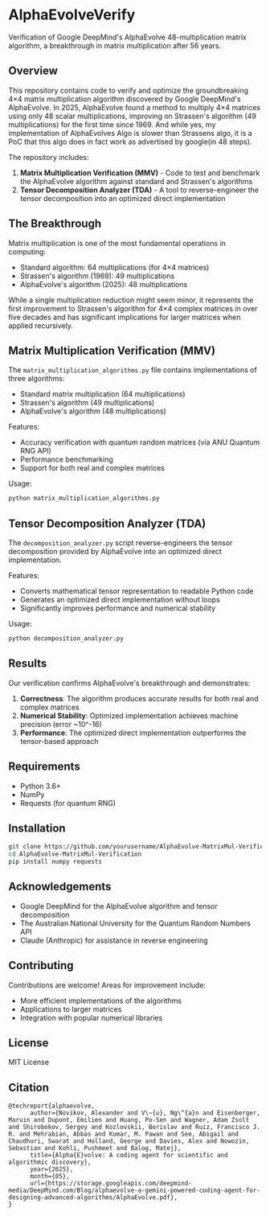 # AlphaEvolveVerify

Verification of Google DeepMind's AlphaEvolve 48-multiplication matrix algorithm, a breakthrough in matrix multiplication after 56 years.

## Overview

This repository contains code to verify and optimize the groundbreaking 4×4 matrix multiplication algorithm discovered by Google DeepMind's AlphaEvolve. In 2025, AlphaEvolve found a method to multiply 4×4 matrices using only 48 scalar multiplications, improving on Strassen's algorithm (49 multiplications) for the first time since 1969. And while yes, my implementation of AlphaEvolves Algo is slower than Strassens algo, it is a PoC that this algo does in fact work as advertised by google(in 48 steps).

The repository includes:

1. **Matrix Multiplication Verification (MMV)** - Code to test and benchmark the AlphaEvolve algorithm against standard and Strassen's algorithms
2. **Tensor Decomposition Analyzer (TDA)** - A tool to reverse-engineer the tensor decomposition into an optimized direct implementation

## The Breakthrough

Matrix multiplication is one of the most fundamental operations in computing:
- Standard algorithm: 64 multiplications (for 4×4 matrices)
- Strassen's algorithm (1969): 49 multiplications
- AlphaEvolve's algorithm (2025): 48 multiplications

While a single multiplication reduction might seem minor, it represents the first improvement to Strassen's algorithm for 4×4 complex matrices in over five decades and has significant implications for larger matrices when applied recursively.

## Matrix Multiplication Verification (MMV)

The `matrix_multiplication_algorithms.py` file contains implementations of three algorithms:
- Standard matrix multiplication (64 multiplications)
- Strassen's algorithm (49 multiplications)
- AlphaEvolve's algorithm (48 multiplications)

Features:
- Accuracy verification with quantum random matrices (via ANU Quantum RNG API)
- Performance benchmarking
- Support for both real and complex matrices

Usage:
```bash
python matrix_multiplication_algorithms.py
```

## Tensor Decomposition Analyzer (TDA)

The `decomposition_analyzer.py` script reverse-engineers the tensor decomposition provided by AlphaEvolve into an optimized direct implementation.

Features:
- Converts mathematical tensor representation to readable Python code
- Generates an optimized direct implementation without loops
- Significantly improves performance and numerical stability

Usage:
```bash
python decomposition_analyzer.py
```

## Results

Our verification confirms AlphaEvolve's breakthrough and demonstrates:

1. **Correctness**: The algorithm produces accurate results for both real and complex matrices
2. **Numerical Stability**: Optimized implementation achieves machine precision (error ~10^-16)
3. **Performance**: The optimized direct implementation outperforms the tensor-based approach

## Requirements

- Python 3.6+
- NumPy
- Requests (for quantum RNG)

## Installation

```bash
git clone https://github.com/yourusername/AlphaEvolve-MatrixMul-Verification.git
cd AlphaEvolve-MatrixMul-Verification
pip install numpy requests
```

## Acknowledgements

- Google DeepMind for the AlphaEvolve algorithm and tensor decomposition
- The Australian National University for the Quantum Random Numbers API
- Claude (Anthropic) for assistance in reverse engineering

## Contributing

Contributions are welcome! Areas for improvement include:
- More efficient implementations of the algorithms
- Applications to larger matrices
- Integration with popular numerical libraries

## License

MIT License

## Citation
```
@techreport{alphaevolve,
      author={Novikov, Alexander and V\~{u}, Ng\^{a}n and Eisenberger, Marvin and Dupont, Emilien and Huang, Po-Sen and Wagner, Adam Zsolt and Shirobokov, Sergey and Kozlovskii, Borislav and Ruiz, Francisco J. R. and Mehrabian, Abbas and Kumar, M. Pawan and See, Abigail and Chaudhuri, Swarat and Holland, George and Davies, Alex and Nowozin, Sebastian and Kohli, Pushmeet and Balog, Matej},
      title={Alpha{E}volve: A coding agent for scientific and algorithmic discovery},
      year={2025},
      month={05},
      url={https://storage.googleapis.com/deepmind-media/DeepMind.com/Blog/alphaevolve-a-gemini-powered-coding-agent-for-designing-advanced-algorithms/AlphaEvolve.pdf},
}
```
